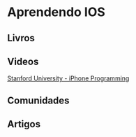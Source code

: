 # Aprendendo IOS

## Livros

## Videos
[Stanford University - iPhone Programming](https://www.youtube.com/watch?v=_Qn-JUtQrsM&list=PL74048BC56CEF9A9F)

## Comunidades

## Artigos
